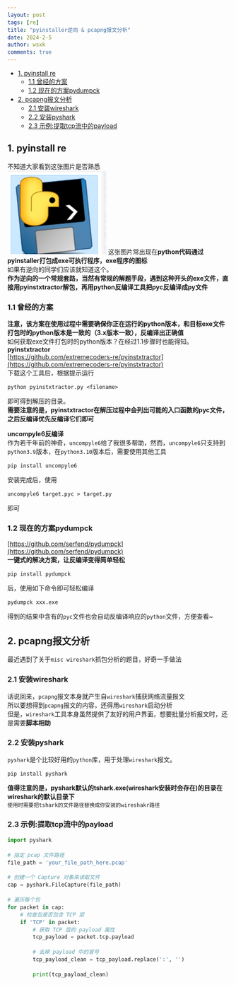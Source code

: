 ```yaml
---
layout: post
tags: [re]
title: "pyinstaller逆向 & pcapng报文分析"
date: 2024-2-5
author: wsxk
comments: true
---
```


- [1. pyinstall re](#1-pyinstall-re)
  - [1.1 曾经的方案](#11-曾经的方案)
  - [1.2 现在的方案pydumpck](#12-现在的方案pydumpck)
- [2. pcapng报文分析](#2-pcapng报文分析)
  - [2.1 安装wireshark](#21-安装wireshark)
  - [2.2 安装pyshark](#22-安装pyshark)
  - [2.3 示例:提取tcp流中的payload](#23-示例提取tcp流中的payload)



## 1. pyinstall re<br>
不知道大家看到这张图片是否熟悉<br>
![](https://raw.githubusercontent.com/wsxk/wsxk_pictures/main/2023-12-30/20240221200006.png)
这张图片常出现在**python代码通过pyinstaller打包成exe可执行程序，exe程序的图标**<br>
如果有逆向的同学们应该就知道这个。<br>
**作为逆向的一个常规套路，当然有常规的解题手段，遇到这种开头的exe文件，直接用pyinstxtractor解包，再用python反编译工具把pyc反编译成py文件**<br>

### 1.1 曾经的方案<br>
**注意，该方案在使用过程中需要确保你正在运行的python版本，和目标exe文件打包时的python版本是一致的（3.x版本一致），反编译出正确值**<br>
如何获取exe文件打包时的python版本？在经过1.1步骤时也能得知。<br>
**pyinstxtractor**<br>
[https://github.com/extremecoders-re/pyinstxtractor](https://github.com/extremecoders-re/pyinstxtractor)<br>
下载这个工具后，根据提示运行<br>
```
python pyinstxtractor.py <filename>
```
即可得到解压的目录。<br>
**需要注意的是，pyinstxtractor在解压过程中会列出可能的入口函数的pyc文件，之后反编译优先反编译它们即可**<br>

**uncompyle6反编译**<br>
作为若干年前的神奇，`uncompyle6`给了我很多帮助，然而，`uncompyle6`只支持到`python3.9`版本，在`python3.10`版本后，需要使用其他工具<br>
```
pip install uncompyle6
```
安装完成后，使用<br>
```
uncompyle6 target.pyc > target.py
```
即可<br>

### 1.2 现在的方案pydumpck<br>
[https://github.com/serfend/pydumpck](https://github.com/serfend/pydumpck)<br>
**一键式的解决方案，让反编译变得简单轻松**<br>
```
pip install pydumpck
```
后，使用如下命令即可轻松编译<br>
```
pydumpck xxx.exe
```
得到的结果中含有的`pyc`文件也会自动反编译响应的`python`文件，方便查看~<br>


## 2. pcapng报文分析<br>
最近遇到了关于`misc wireshark`抓包分析的题目，好奇一手做法<br>

### 2.1 安装wireshark<br>
话说回来，`pcapng`报文本身就产生自`wireshark`捕获网络流量报文<br>
所以要想得到`pcapng`报文的内容，还得用`wireshark`启动分析<br>
但是，`wireshark`工具本身虽然提供了友好的用户界面，想要批量分析报文时，还是需要**脚本相助**<br>

### 2.2 安装pyshark<br>
`pyshark`是个比较好用的`python`库，用于处理`wireshark`报文。<br>
```
pip install pyshark
```
**值得注意的是，pyshark默认的tshark.exe(wireshark安装时会存在)的目录在wireshark的默认目录下**<br>
`使用时需要把tshark的文件路径替换成你安装的wireshakr路径`<br>

### 2.3 示例:提取tcp流中的payload<br>
```python
import pyshark

# 指定 pcap 文件路径
file_path = 'your_file_path_here.pcap'

# 创建一个 Capture 对象来读取文件
cap = pyshark.FileCapture(file_path)

# 遍历每个包
for packet in cap:
    # 检查包是否包含 TCP 层
    if 'TCP' in packet:
        # 获取 TCP 层的 payload 属性
        tcp_payload = packet.tcp.payload

        # 去掉 payload 中的冒号
        tcp_payload_clean = tcp_payload.replace(':', '')

        print(tcp_payload_clean)
```